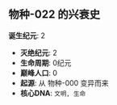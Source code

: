 ## 物种-022 的兴衰史

**诞生纪元**: 2
- **灭绝纪元**: 2
- **生命周期**: 0纪元
- **巅峰人口**: 0
- **起源**: 从 物种-000 变异而来
- **核心DNA**: `文明, 生命`

